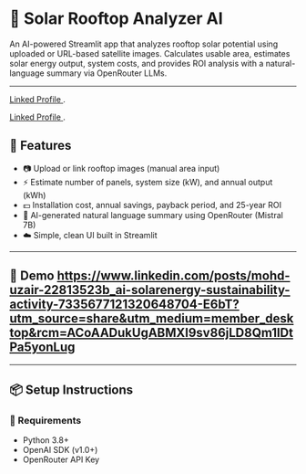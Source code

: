 # 🔆 Solar Rooftop Analyzer AI

An AI-powered Streamlit app that analyzes rooftop solar potential using uploaded or URL-based satellite images. Calculates usable area, estimates solar energy output, system costs, and provides ROI analysis with a natural-language summary via OpenRouter LLMs.

---

[Linked Profile ](https://www.linkedin.com/in/mohd-uzair-22813523b/).

[Linked Profile ](https://www.linkedin.com/posts/mohd-uzair-22813523b_ai-solarenergy-sustainability-activity-7335677121320648704-E6bT?utm_source=share&utm_medium=member_desktop&rcm=ACoAADukUgABMXI9sv86jLD8Qm1lDtPa5yonLug).

## 🚀 Features

- 📷 Upload or link rooftop images (manual area input)
- ⚡ Estimate number of panels, system size (kW), and annual output (kWh)
- 💵 Installation cost, annual savings, payback period, and 25-year ROI
- 🧠 AI-generated natural language summary using OpenRouter (Mistral 7B)
- ☁️ Simple, clean UI built in Streamlit

---

## 📸 Demo https://www.linkedin.com/posts/mohd-uzair-22813523b_ai-solarenergy-sustainability-activity-7335677121320648704-E6bT?utm_source=share&utm_medium=member_desktop&rcm=ACoAADukUgABMXI9sv86jLD8Qm1lDtPa5yonLug
---

## 📦 Setup Instructions

### 🔧 Requirements

- Python 3.8+
- OpenAI SDK (v1.0+)
- OpenRouter API Key

